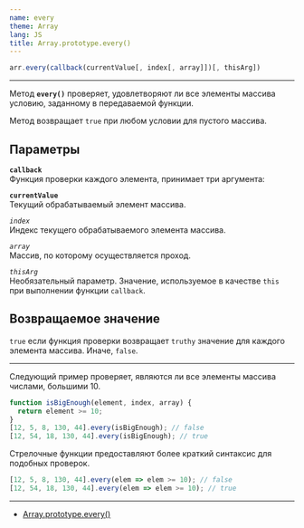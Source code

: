 ```yaml
---
name: every
theme: Array
lang: JS
title: Array.prototype.every()
---
```


```js
arr.every(callback(currentValue[, index[, array]])[, thisArg])
```

---

Метод **`every()`** проверяет, удовлетворяют ли все элементы массива условию, заданному в передаваемой функции.

Метод возвращает `true` при любом условии для пустого массива.

## Параметры

**`callback`**<br />
Функция проверки каждого элемента, принимает три аргумента:

**`currentValue`**<br />
Текущий обрабатываемый элемент массива.

_`index`_<br />
Индекс текущего обрабатываемого элемента массива.

_`array`_<br />
Массив, по которому осуществляется проход.

_`thisArg`_<br />
Необязательный параметр. Значение, используемое в качестве `this` при выполнении функции `callback`.

## Возвращаемое значение

`true` если функция проверки возвращает `truthy` значение для каждого элемента массива. Иначе, `false`.

---

Следующий пример проверяет, являются ли все элементы массива числами, большими 10.

```js
function isBigEnough(element, index, array) {
  return element >= 10;
}
[12, 5, 8, 130, 44].every(isBigEnough); // false
[12, 54, 18, 130, 44].every(isBigEnough); // true
```

Стрелочные функции предоставляют более краткий синтаксис для подобных проверок.

```js
[12, 5, 8, 130, 44].every(elem => elem >= 10); // false
[12, 54, 18, 130, 44].every(elem => elem >= 10); // true
```

---

- [Array.prototype.every()](https://developer.mozilla.org/ru/docs/Web/JavaScript/Reference/Global_Objects/Array/every)
